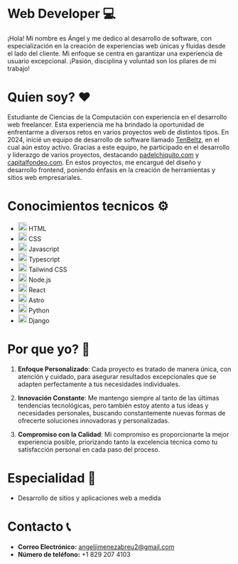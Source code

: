 # Web Developer 💻

¡Hola! Mi nombre es Ángel y me dedico al desarrollo de software, con especialización en la creación de experiencias web únicas y fluidas desde el lado del cliente. Mi enfoque se centra en garantizar una experiencia de usuario excepcional. ¡Pasión, disciplina y voluntad son los pilares de mi trabajo!

# Quien soy? ❤

Estudiante de Ciencias de la Computación con experiencia en el desarrollo web freelancer. Esta experiencia me ha brindado la oportunidad de enfrentarme a diversos retos en varios proyectos web de distintos tipos. En 2024, inicié un equipo de desarrollo de software llamado [TenBeltz](https://tenbeltz.com), en el cual aún estoy activo. Gracias a este equipo, he participado en el desarrollo y liderazgo de varios proyectos, destacando [padelchiquito.com](https://www.padelchiquito.com) y [capitalfondeo.com](https://www.capitalfondeo.com). En estos proyectos, me encargué del diseño y desarrollo frontend, poniendo énfasis en la creación de herramientas y sitios web empresariales.

# Conocimientos tecnicos ⚙

- <img src="https://cdn-icons-png.flaticon.com/512/1532/1532556.png" alt="HTML Logo" width="20"/> HTML
- <img src="https://upload.wikimedia.org/wikipedia/commons/thumb/6/62/CSS3_logo.svg/800px-CSS3_logo.svg.png" alt="CSS Logo" width="20"/> CSS
- <img src="https://upload.wikimedia.org/wikipedia/commons/thumb/9/99/Unofficial_JavaScript_logo_2.svg/800px-Unofficial_JavaScript_logo_2.svg.png" alt="JS Logo" width="20"/> Javascript
- <img src="https://upload.wikimedia.org/wikipedia/commons/thumb/4/4c/Typescript_logo_2020.svg/450px-Typescript_logo_2020.svg.png" alt="TS Logo" width="20"/> Typescript
- <img src="https://upload.wikimedia.org/wikipedia/commons/thumb/d/d5/Tailwind_CSS_Logo.svg/320px-Tailwind_CSS_Logo.svg.png" alt="Tailwind CSS Logo" width="20"/> Tailwind CSS
- <img src="https://upload.wikimedia.org/wikipedia/commons/thumb/d/d9/Node.js_logo.svg/1280px-Node.js_logo.svg.png" alt="Node.js Logo" width="20"/> Node.js
- <img src="https://upload.wikimedia.org/wikipedia/commons/thumb/4/47/React.svg/768px-React.svg.png" alt="React.js Logo" width="20"/> React
- <img src="https://upload.wikimedia.org/wikipedia/commons/thumb/c/ca/Astro.svg/375px-Astro.svg.png" alt="React.js Logo" width="20"/> Astro
- <img src="https://upload.wikimedia.org/wikipedia/commons/thumb/c/c3/Python-logo-notext.svg/1869px-Python-logo-notext.svg.png" alt="Python Logo" width="20"/> Python
- <img src="https://download.logo.wine/logo/Django_(web_framework)/Django_(web_framework)-Logo.wine.png" alt="Django Logo" width="20"/> Django

# Por que yo? 🤝

1. **Enfoque Personalizado**: Cada proyecto es tratado de manera única, con atención y cuidado, para asegurar resultados excepcionales que se adapten perfectamente a tus necesidades individuales.

2. **Innovación Constante**: Me mantengo siempre al tanto de las últimas tendencias tecnológicas, pero también estoy atento a tus ideas y necesidades personales, buscando constantemente nuevas formas de ofrecerte soluciones innovadoras y personalizadas.

3. **Compromiso con la Calidad**: Mi compromiso es proporcionarte la mejor experiencia posible, priorizando tanto la excelencia técnica como tu satisfacción personal en cada paso del proceso.

# Especialidad 🎯

- Desarrollo de sitios y aplicaciones web a medida

# Contacto 📞

- **Correo Electrónico:** angeljimenezabreu2@gmail.com
- **Número de teléfono:** +1 829 207 4103

